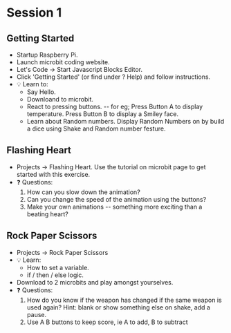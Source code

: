 # Session 1

## Getting Started

* Startup Raspberry Pi.
* Launch microbit coding website.
* Let's Code -> Start Javascript Blocks Editor.
* Click 'Getting Started'  (or find under ? Help) and follow instructions.
* :bulb: Learn to:
  * Say Hello.
  * Downloand to microbit.
  * React to pressing buttons. -- for eg; Press Button A to display temperature. Press Button B to display a Smiley face. 
  * Learn about Random numbers. Display Random Numbers on by build a dice using Shake and Random number festure.

## Flashing Heart

* Projects -> Flashing Heart. Use the tutorial on microbit page to get started with this exercise. 
* :question: Questions:
  1. How can you slow down the animation?
  1. Can you change the speed of the animation using the buttons?
  1. Make your own animations -- something more exciting than a beating heart?

## Rock Paper Scissors

* Projects -> Rock Paper Scissors
* :bulb: Learn:
  * How to set a variable.
  * if / then / else logic.
* Download to 2 microbits and play amongst yourselves.
* :question: Questions:
  1. How do you know if the weapon has changed if the same weapon is used again?  Hint: blank or show something else on shake, add a pause.
  1. Use A B buttons to keep score, ie A to add, B to subtract
